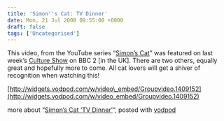 ```yaml
---
title: 'Simon''s Cat: TV Dinner'
date: Mon, 21 Jul 2008 09:55:00 +0000
draft: false
tags: ['Uncategorised']
---
```


This video, from the YouTube series “[Simon’s Cat](http://www.youtube.com/user/simonscat)” was featured on last week’s [Culture Show](http://www.bbc.co.uk/cultureshow/) on BBC 2 \[in the UK\]. There are two others, equally great and hopefully more to come. All cat lovers will get a shiver of recognition when watching this!

[http://widgets.vodpod.com/w/video\_embed/Groupvideo.1409152](http://widgets.vodpod.com/w/video_embed/Groupvideo.1409152)

more about “[Simon’s Cat ‘TV Dinner’](http://vodpod.com/watch/881166-simons-cat-tv-dinner?pod=cpjobling)“, posted with [vodpod](http://vodpod.com/vpbutton/install)